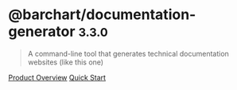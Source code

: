 # @barchart/documentation-generator <small>3.3.0</small>

> A command-line tool that generates technical documentation websites (like this one)

[Product Overview](/content/product_overview)
[Quick Start](/content/quick_start)
